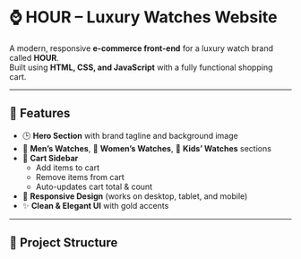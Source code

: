 # ⌚ HOUR – Luxury Watches Website

A modern, responsive **e-commerce front-end** for a luxury watch brand called **HOUR**.  
Built using **HTML, CSS, and JavaScript** with a fully functional shopping cart.

---

## 🚀 Features
- 🕒 **Hero Section** with brand tagline and background image  
- 👨 **Men’s Watches**, 👩 **Women’s Watches**, 👦 **Kids’ Watches** sections  
- 🛒 **Cart Sidebar**  
  - Add items to cart  
  - Remove items from cart  
  - Auto-updates cart total & count  
- 🎨 **Responsive Design** (works on desktop, tablet, and mobile)  
- ✨ **Clean & Elegant UI** with gold accents  

---

## 📂 Project Structure

